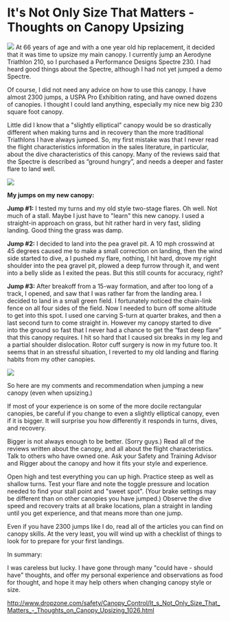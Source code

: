 #  It's Not Only Size That Matters - Thoughts on Canopy Upsizing
![](http://www.dropzone.com/images/safety/4/10184-work-Flag-and-Planes.jpg)
At 66 years of age and with a one year old hip replacement, it decided that it was time to upsize my main canopy. I currently jump an Aerodyne Triathlon 210, so I purchased a Performance Designs Spectre 230. I had heard good things about the Spectre, although I had not yet jumped a demo Spectre.

Of course, I did not need any advice on how to use this canopy. I have almost 2300 jumps, a USPA Pro Exhibition rating, and have owned dozens of canopies. I thought I could land anything, especially my nice new big 230 square foot canopy.

Little did I know that a "slightly elliptical" canopy would be so drastically different when making turns and in recovery than the more traditional Triathlons I have always jumped. So, my first mistake was that I never read the flight characteristics information in the sales literature, in particular, about the dive characteristics of this canopy. Many of the reviews said that the Spectre is described as “ground hungry”, and needs a deeper and faster flare to land well.

![](http://www.dropzone.com/images/safety/5/10185-work-135.JPG)

**My jumps on my new canopy:**

**Jump #1:** I tested my turns and my old style two-stage flares. Oh well. Not much of a stall. Maybe I just have to "learn" this new canopy. I used a straight-in approach on grass, but hit rather hard in very fast, sliding landing. Good thing the grass was damp.

**Jump #2:** I decided to land into the pea gravel pit. A 10 mph crosswind at 45 degrees caused me to make a small correction on landing, then the wind side started to dive, a I pushed my flare, nothing, I hit hard, drove my right shoulder into the pea gravel pit, plowed a deep furrow through it, and went into a belly slide as I exited the peas. But this still counts for accuracy, right?

**Jump #3:** After breakoff from a 15-way formation, and after too long of a track, I opened, and saw that I was rather far from the landing area. I decided to land in a small green field. I fortunately noticed the chain-link fence on all four sides of the field. Now I needed to burn off some altitude to get into this spot. I used one carving S-turn at quarter brakes, and then a last second turn to come straight in. However my canopy started to dive into the ground so fast that I never had a chance to get the “fast deep flare” that this canopy requires. I hit so hard that I caused six breaks in my leg and a partial shoulder dislocation. Rotor cuff surgery is now in my future too. It seems that in an stressful situation, I reverted to my old landing and flaring habits from my other canopies.

![](http://www.dropzone.com/images/safety/9/10189-work-Triathlo-Landing.jpg)

So here are my comments and recommendation when jumping a new canopy (even when upsizing.)

If most of your experience is on some of the more docile rectangular canopies, be careful if you change to even a slightly elliptical canopy, even if it is bigger. It will surprise you how differently it responds in turns, dives, and recovery.

Bigger is not always enough to be better. (Sorry guys.) Read all of the reviews written about the canopy, and all about the flight characteristics. Talk to others who have owned one. Ask your Safety and Training Advisor and Rigger about the canopy and how it fits your style and experience.

Open high and test everything you can up high. Practice steep as well as shallow turns. Test your flare and note the toggle pressure and location needed to find your stall point and "sweet spot". (Your brake settings may be different than on other canopies you have jumped.) Observe the dive speed and recovery traits at all brake locations, plan a straight in landing until you get experience, and that means more than one jump.

Even if you have 2300 jumps like I do, read all of the articles you can find on canopy skills. At the very least, you will wind up with a checklist of things to look for to prepare for your first landings.

In summary:

I was careless but lucky. I have gone through many "could have - should have" thoughts, and offer my personal experience and observations as food for thought, and hope it may help others when changing canopy style or size.



http://www.dropzone.com/safety/Canopy_Control/It_s_Not_Only_Size_That_Matters_-_Thoughts_on_Canopy_Upsizing_1026.html
